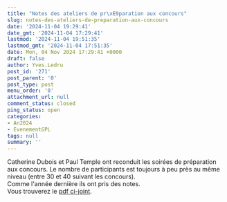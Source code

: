 ```yaml
---
title: "Notes des ateliers de pr\xE9paration aux concours"
slug: notes-des-ateliers-de-preparation-aux-concours
date: '2024-11-04 19:29:41'
date_gmt: '2024-11-04 17:29:41'
lastmod: '2024-11-04 19:51:35'
lastmod_gmt: '2024-11-04 17:51:35'
date: Mon, 04 Nov 2024 17:29:41 +0000
draft: false
author: Yves.Ledru
post_id: '271'
post_parent: '0'
post_type: post
menu_order: '0'
attachment_url: null
comment_status: closed
ping_status: open
categories:
- An2024
- EvenementGPL
tags: null
summary: ''
---
```


Catherine Dubois et Paul Temple ont reconduit les soirées de préparation aux concours. Le nombre de participants est toujours à peu près au même niveau (entre 30 et 40 suivant les concours).  
Comme l'année dernière ils ont pris des notes.  
Vous trouverez le [pdf ci-joint](https://gdr-gpl.cnrs.fr/wp-content/uploads/2024/11/Ateliers-en-ligne-23-et-24-octobre-2024.pdf).
